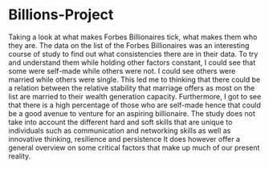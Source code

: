# Billions-Project
Taking a look at what makes Forbes Billionaires tick, what makes them who they are.
The data on the list of the Forbes Billionaires was an interesting course of study to find out what consistencies there are in their data.
To try and understand them while holding other factors constant, I could see that some were self-made while others were not. I could see others were married while others were single.
This led me to thinking that there could be a relation between the relative stability that marriage offers as most on the list are married to their wealth generation capacity.
Furthermore, I got to see that there is a high percentage of those who are self-made hence that could be a good avenue to venture for an aspiring billionaire.
The study does not take into account the different hard and soft skills that are unique to individuals such as communication and networking skills as well as innovative thinking, resilience and persistence
It does however offer a general overview on some critical factors that make up much of our present reality.
